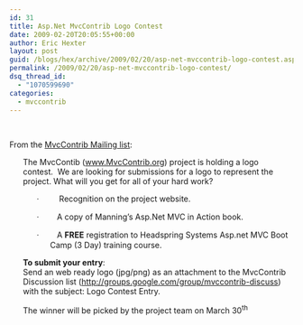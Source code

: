 ```yaml
---
id: 31
title: Asp.Net MvcContrib Logo Contest
date: 2009-02-20T20:05:55+00:00
author: Eric Hexter
layout: post
guid: /blogs/hex/archive/2009/02/20/asp-net-mvccontrib-logo-contest.aspx
permalink: /2009/02/20/asp-net-mvccontrib-logo-contest/
dsq_thread_id:
  - "1070599690"
categories:
  - mvccontrib
---
```

&#160;

From the <a href="http://groups.google.com/group/mvccontrib-discuss/browse_thread/thread/f4c675ced0ed30f8" target="_blank">MvcContrib Mailing list</a>:


<span class="Apple-style-span"> 

<p style="margin-left: 0.25in">
  The MvcContib (<a href="http://www.mvccontrib.org/" target="_blank"><u>www.MvcContrib.org</u></a>) project is holding a logo contest.<span>&#160;<span class="Apple-converted-space">&#160;</span></span>We are looking for submissions for a logo to represent the project. What will you get for all of your hard work?
</p>

<p style="margin-left: 0.75in;text-indent: -0.25in">
  <span style="font-family: symbol"><span>·<span>&#160;&#160;&#160;&#160;&#160;&#160;&#160; <span class="Apple-converted-space">&#160;</span></span></span></span><span>&#160;</span>Recognition on the project website.
</p>

<p style="margin-left: 0.75in;text-indent: -0.25in">
  <span style="font-family: symbol"><span>·<span>&#160;&#160;&#160;&#160;&#160;&#160;&#160; <span class="Apple-converted-space">&#160;</span></span></span></span>A copy of Manning&#8217;s Asp.Net MVC in Action book.
</p>

<p style="margin-left: 0.75in;text-indent: -0.25in">
  <span style="font-family: symbol"><span>·<span>&#160;&#160;&#160;&#160;&#160;&#160;&#160; <span class="Apple-converted-space">&#160;</span></span></span></span>A<span class="Apple-converted-space">&#160;</span><span style="font-weight: bold">FREE</span><span class="Apple-converted-space">&#160;</span>registration to Headspring Systems Asp.net MVC Boot Camp (3 Day) training course.
</p>

<p style="margin-left: 0.25in">
  <b>To submit your entry</b>: <br />Send an web ready logo (jpg/png) as an attachment to the MvcContrib Discussion list (<a href="http://groups.google.com/group/mvccontrib-discuss" target="_blank"><u>http://groups.google.com/group/mvccontrib-discuss</u></a>) with the subject: Logo Contest Entry.
</p>

<p style="margin-left: 0.25in">
  The winner will be picked by the project team on March 30<sup>th</sup>
</p>

<p>
  </span>
</p>